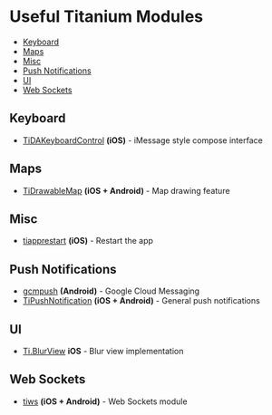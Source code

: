# Useful Titanium Modules

* [Keyboard](#keyboard)
* [Maps](#maps)
* [Misc](#misc)
* [Push Notifications](#push-notifications)
* [UI](#ui)
* [Web Sockets](#web-sockets)

## Keyboard

* [TiDAKeyboardControl](https://github.com/smclab/TiDAKeyboardControl) **(iOS)** - iMessage style compose interface

## Maps

* [TiDrawableMap](https://github.com/n3wc/TiDrawableMap) **(iOS + Android)** - Map drawing feature

## Misc

* [tiapprestart](https://github.com/rborn/tiapprestart) **(iOS)** - Restart the app

## Push Notifications

* [gcmpush](https://github.com/morinel/gcmpush) **(Android)** - Google Cloud Messaging 
* [TiPushNotification](https://github.com/HazemKhaled/TiPushNotification) **(iOS + Android)** - General push notifications

## UI

* [Ti.BlurView](https://github.com/benbahrenburg/Ti.BlurView) **iOS** - Blur view implementation

## Web Sockets

* [tiws](https://github.com/omorandi/tiws) **(iOS + Android)** - Web Sockets module

